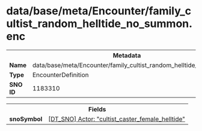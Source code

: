 <h1>data/base/meta/Encounter/family_cultist_random_helltide_no_summon.enc</h1><table><tr><th colspan="100%">Metadata</th></tr><tr><td><b>Name</b></td><td>data/base/meta/Encounter/family_cultist_random_helltide_no_summon.enc</td></tr><tr><td><b>Type</b></td><td>EncounterDefinition</td></tr><tr><td><b>SNO ID</b></td><td>1183310</td></tr></table>

<table><tr><th colspan="100%">Fields</th></tr><tr><td><b>snoSymbol</b></td><td><a href="..\Actor\cultist_caster_female_helltide.acr">[DT_SNO] Actor: "cultist_caster_female_helltide"</a></td></tr></table>


